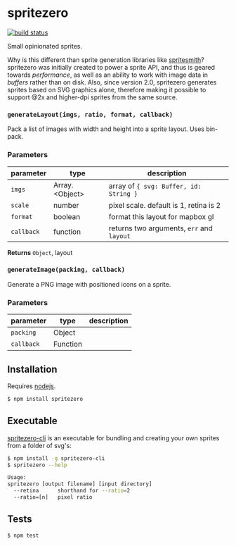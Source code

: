 # spritezero

[![build status](https://secure.travis-ci.org/mapbox/spritezero.svg)](http://travis-ci.org/mapbox/spritezero)

Small opinionated sprites.

Why is this different than sprite generation libraries like [spritesmith](https://github.com/Ensighten/spritesmith)?
spritezero was initially created to power a sprite API, and thus is geared towards
_performance_, as well as an ability to work with image data in _buffers_
rather than on disk. Also, since version 2.0, spritezero generates sprites
based on SVG graphics alone, therefore making it possible to support @2x
and higher-dpi sprites from the same source.

### `generateLayout(imgs, ratio, format, callback)`

Pack a list of images with width and height into a sprite layout.
Uses bin-pack.

### Parameters

| parameter  | type              | description                                                   |
| ---------- | ----------------- | ------------------------------------------------------------- |
| `imgs`     | Array\.\<Object\> | array of `{ svg: Buffer, id: String }` |
| `scale`    | number | pixel scale. default is 1, retina is 2 |
| `format`   | boolean           | format this layout for mapbox gl                              |
| `callback` | function          | returns two arguments, `err` and `layout` |



**Returns** `Object`, layout


### `generateImage(packing, callback)`

Generate a PNG image with positioned icons on a sprite.

### Parameters

| parameter  | type     | description |
| ---------- | -------- | ----------- |
| `packing`  | Object   |             |
| `callback` | Function |             |


## Installation

Requires [nodejs](http://nodejs.org/).

```sh
$ npm install spritezero
```

## Executable

[spritezero-cli](https://github.com/mapbox/spritezero-cli) is an executable for bundling and creating your own sprites from a folder of svg's:

```bash
$ npm install -g spritezero-cli
$ spritezero --help

Usage:
spritezero [output filename] [input directory]
  --retina      shorthand for --ratio=2
  --ratio=[n]   pixel ratio
```

## Tests

```sh
$ npm test
```
